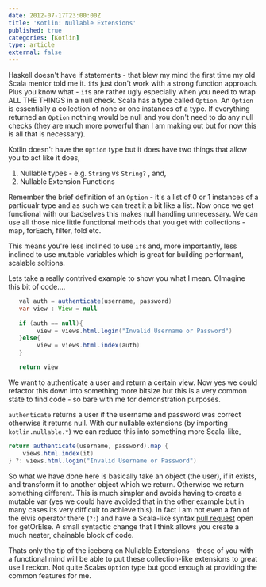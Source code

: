 ```yaml
---
date: 2012-07-17T23:00:00Z
title: 'Kotlin: Nullable Extensions'
published: true
categories: [Kotlin]
type: article
external: false
---
```

Haskell doesn't have if statements - that blew my mind the first time my old Scala mentor told me it.  `if`s just don't work with a strong function approach.  Plus you know what - `if`s are rather ugly especially when you need to wrap ALL THE THINGS in a null check.  Scala has a type called `Option`.  An `Option` is essentially a collection of none or one instances of a type.  If everything returned an `Option` nothing would be null and you don't need to do any null checks (they are much more powerful than I am making out but for now this is all that is necessary).

Kotlin doesn't have the `Option` type but it does have two things that allow you to act like it does,

1. Nullable types - e.g. `String` vs `String?` , and,
2. Nullable Extension Functions

Remember the brief definition of an `Option` - it's a list of 0 or 1 instances of a particualr type and as such we can treat it a bit like a list.  Now once we get functional with our badselves this makes null handling unnecessary.  We can use all those nice little functional methods that you get with collections - map, forEach, filter, fold etc.

This means you're less inclined to use `if`s and, more importantly, less inclined to use mutable variables which is great for building performant, scalable soltions.

Lets take a really contrived example to show you what I mean.  OImagine this bit of code....

```java 
   val auth = authenticate(username, password)
   var view : View = null
   
   if (auth == null){
   		view = views.html.login("Invalid Username or Password")
   }else{
   		view = views.html.index(auth)
   }

   return view
```

We want to authenticate a user and return a certain view.  Now yes we could refactor this down into something more bitsize but this is a very common state to find code - so bare with me for demonstration purposes.

`authenticate` returns a user if the username and password was correct otherwise it returns null.  With our nullable extensions (by importing `kotlin.nullable.*`) we can reduce this into something more Scala-like,

```java 
return authenticate(username, password).map {
    views.html.index(it)
} ?: views.html.login("Invalid Username or Password")
```

So what we have done here is basically take an object (the user), if it exists, and transform it to another object which we return.  Otherwise we return something different.  This is much simpler and avoids having to create a mutable var (yes we could have avoided that in the other example but in many cases its very difficult to achieve this).  In fact I am not even a fan of the elvis operator there (`?:`) and have a Scala-like syntax [pull request](https://github.com/JetBrains/kotlin/pull/100) open for getOrElse.  A small syntactic change that I think allows you create a much neater, chainable block of code.

Thats only the tip of the iceberg on Nullable Extensions - those of you with a functional mind will be able to put these collection-like extensions to great use I reckon.  Not quite Scalas `Option` type but good enough at providing the common features for me.